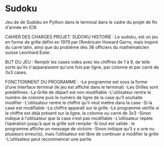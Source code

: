 # Sudoku

Jeu de de Sudoku en Python dans le terminal dans le cadre du projet de fin d'année en ICN


CAHIER DES CHARGES
PROJET: SUDOKU
HISTOIRE :
Le sudoku, est un jeu en forme de grille défini en 1979 par l’Américain Howard Garns, mais inspiré du carré latin, ainsi que du problème des 36 officiers du mathématicien suisse Leonhard Euler.

BUT DU JEU :
Remplir les cases vides avec les chiffres de 1 à 9, de telle sorte qu'ils n'apparaissent qu'une fois par ligne, par colonne et par carré de 3x3 cases.

FONCTIONNENT DU PROGRAMME :
-Le programme est sous la forme d’une Interface terminal (le jeu est affiché dans le terminal)
-Les Grilles sont  prédéfinies
-La Grille de départ est  non modifiable
-L’utilisateur rentre le numéro de colonne  puis le numéro de ligne de la case qu’il souhaite modifier
-L’utilisateur rentre le chiffre qu’il veut mettre dans la case
-Si la case est modifiable 
-Le chiffre apparaît sur la grille
-Le programme vérifie  si le chiffre est déjà présent sur la ligne, la colonne ou carré de 3x3
-Sinon indique à l’utilisateur que la case n’est pas modifiable
-L’utilisateur répète l’opération jusqu’à que la grille soit remplie
-Si tout est valide : le programme affiche un message de victoire
-Sinon indique qu’il y a une ou plusieurs erreur(s), mais l’utilisateur est libre de continuer à modifier la grille
-L’utilisateur peut recommencer une partie

